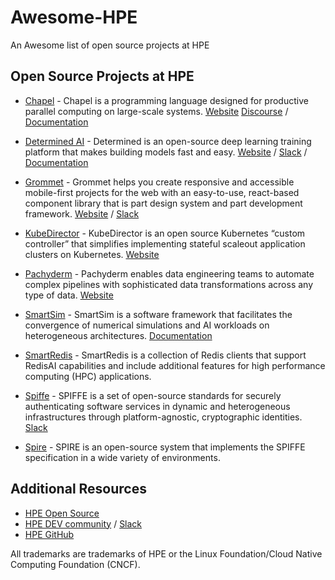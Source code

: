 # Awesome-HPE
 An Awesome list of open source projects at HPE

## Open Source Projects at HPE

* [Chapel](https://github.com/chapel-lang/chapel) - Chapel is a programming language designed for productive parallel computing on large-scale systems. [Website](https://chapel-lang.org/) [Discourse](https://chapel.discourse.group/) / [Documentation](https://chapel-lang.org/docs/main/)

* [Determined AI](https://github.com/determined-ai/determined) - Determined is an open-source deep learning training platform that makes building models fast and easy. [Website](https://www.determined.ai/) / [Slack](https://join.slack.com/t/determined-community/shared_invite/zt-cnj7802v-KcVbaUrIzQOwmkmY7gP0Ew) / [Documentation](https://docs.determined.ai/latest/)

* [Grommet](https://github.com/grommet/grommet) - Grommet helps you create responsive and accessible mobile-first projects for the web with an easy-to-use, react-based component library that is part design system and part development framework. [Website](https://v2.grommet.io/) / [Slack](https://grommet.slack.com/)

* [KubeDirector](https://github.com/bluek8s/kubedirector) - KubeDirector is an open source Kubernetes “custom controller” that simplifies implementing stateful scaleout application clusters on Kubernetes. [Website](https://kubedirector.io/)

* [Pachyderm](https://github.com/pachyderm/pachyderm) - Pachyderm enables data engineering teams to automate complex pipelines with sophisticated data transformations across any type of data. [Website](https://www.pachyderm.com/)

* [SmartSim](https://github.com/CrayLabs/SmartSim) - SmartSim is a software framework that facilitates the convergence of numerical simulations and AI workloads on heterogeneous architectures. [Documentation](https://www.craylabs.org/docs/index.html)

* [SmartRedis](https://github.com/CrayLabs/SmartRedis) - SmartRedis is a collection of Redis clients that support RedisAI capabilities and include additional features for high performance computing (HPC) applications.

* [Spiffe](https://github.com/spiffe/spiffe) - SPIFFE is a set of open-source standards for securely authenticating software services in dynamic and heterogeneous infrastructures through platform-agnostic, cryptographic identities. [Slack](https://spiffe.slack.com/)

* [Spire](https://github.com/spiffe/spire) - SPIRE is an open-source system that implements the SPIFFE specification in a wide variety of environments. 

## Additional Resources

* [HPE Open Source](https://developer.hpe.com/opensource)
* [HPE DEV community](https://developer.hpe.com/) / [Slack](https://slack.hpedev.io/)
* [HPE GitHub](https://github.com/hewlettpackard/)

All trademarks are trademarks of HPE or the Linux Foundation/Cloud Native Computing Foundation (CNCF).
